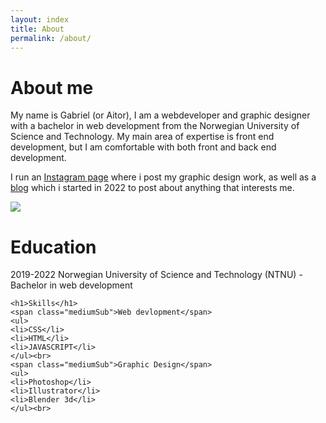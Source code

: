 ```yaml
---
layout: index
title: About
permalink: /about/
---
```


<div id="column1_6">
	<h1>About me</h1>
	<p>
		My name is Gabriel (or Aitor), I am a webdeveloper and graphic designer with a bachelor in web development from the Norwegian University of Science and Technology. My main area of expertise is front end development, but I am comfortable with both front and back end development. 
	</p>
	<p>
		I run an <a href="https://www.instagram.com/_a.i.t.o.r_/">Instagram page</a> where i post my graphic design work, as well as a <a href="/blog">blog</a> which i started in 2022 to post about anything that interests me.
	</p>
	<p><img src="/media/images/zeitgeist.png" class="zoom"></p>
	
</div>

<div id="column7_12">
	<h1>Education</h1>
	<p>
	<span class="mediumSub">2019-2022</span>
	Norwegian University of Science and Technology (NTNU) - Bachelor in web development
	</p>
	
	<h1>Skills</h1>
	<span class="mediumSub">Web devlopment</span>
	<ul>
	<li>CSS</li>
	<li>HTML</li>
	<li>JAVASCRIPT</li>
	</ul><br>
	<span class="mediumSub">Graphic Design</span>
	<ul>
	<li>Photoshop</li>
	<li>Illustrator</li>
	<li>Blender 3d</li>
	</ul><br>
</div>


<style type="text/css">
	#num1, #num7{
		color: #454545;
	}
</style>